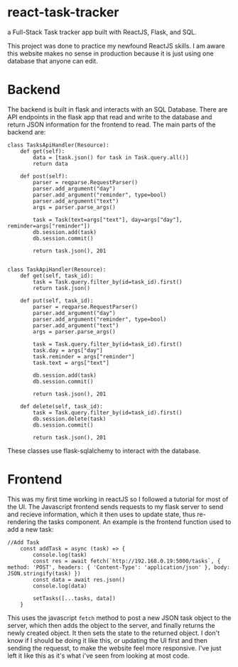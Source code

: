 # react-task-tracker
a Full-Stack Task tracker app built with ReactJS, Flask, and SQL.

This project was done to practice my newfound ReactJS skills. I am aware this website makes no sense in production because it is just using one database that anyone can edit.

# Backend

The backend is built in flask and interacts with an SQL Database. There are API endpoints in the flask app that read and write to the database and return JSON information for the frontend to read. The main parts of the backend are:


```
class TasksApiHandler(Resource):
    def get(self):
        data = [task.json() for task in Task.query.all()]
        return data

    def post(self):
        parser = reqparse.RequestParser()
        parser.add_argument("day")
        parser.add_argument("reminder", type=bool)
        parser.add_argument("text")
        args = parser.parse_args()

        task = Task(text=args["text"], day=args["day"], reminder=args["reminder"])
        db.session.add(task)
        db.session.commit()

        return task.json(), 201


class TaskApiHandler(Resource):
    def get(self, task_id):
        task = Task.query.filter_by(id=task_id).first()
        return task.json()

    def put(self, task_id):
        parser = reqparse.RequestParser()
        parser.add_argument("day")
        parser.add_argument("reminder", type=bool)
        parser.add_argument("text")
        args = parser.parse_args()

        task = Task.query.filter_by(id=task_id).first()
        task.day = args["day"]
        task.reminder = args["reminder"]
        task.text = args["text"]

        db.session.add(task)
        db.session.commit()

        return task.json(), 201

    def delete(self, task_id):
        task = Task.query.filter_by(id=task_id).first()
        db.session.delete(task)
        db.session.commit()

        return task.json(), 201
```

These classes use flask-sqlalchemy to interact with the database.

# Frontend
This was my first time working in reactJS so I followed a tutorial for most of the UI. The Javascript frontend sends requests to my flask server to send and recieve information, which it then uses to update state, thus re-rendering the tasks component. An example is the frontend function used to add a new task:

```
//Add Task 
    const addTask = async (task) => {
        console.log(task)
        const res = await fetch(`http://192.168.0.19:5000/tasks`, { method: 'POST', headers: { 'Content-Type': 'application/json' }, body: JSON.stringify(task) })
        const data = await res.json()
        console.log(data)

        setTasks([...tasks, data])
    }
```

This uses the javascript `fetch` method to post a new JSON task object to the server, which then adds the object to the server, and finally returns the newly created object. It then sets the state to the returned object. I don't know if I should be doing it like this, or updating the UI first and then sending the requesst, to make the website feel more responsive. I've just left it like this as it's what i've seen from looking at most code.

